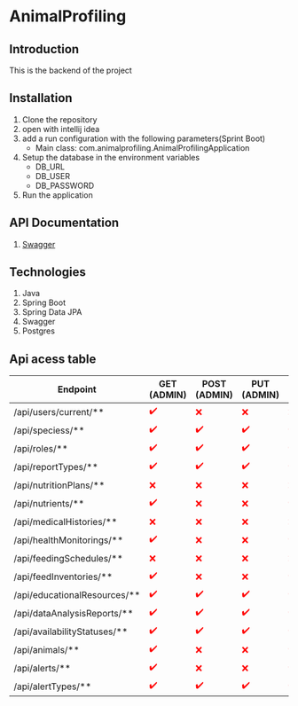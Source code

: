 # AnimalProfiling

## Introduction
This is the backend of the project 
## Installation
1. Clone the repository
2. open with intellij idea
3. add a run configuration with the following parameters(Sprint Boot)
    - Main class: com.animalprofiling.AnimalProfilingApplication
4. Setup the database in the environment variables
    - DB_URL
    - DB_USER
    - DB_PASSWORD
5. Run the application

## API Documentation
1. [Swagger](http://localhost:8080/swagger-ui.html)

## Technologies
1. Java
2. Spring Boot
3. Spring Data JPA
4. Swagger
5. Postgres

## Api acess table 
| Endpoint                          | GET (ADMIN) | POST (ADMIN) | PUT (ADMIN) | DELETE (ADMIN) | GET (VETERINARIAN) | POST (VETERINARIAN) | PUT (VETERINARIAN) | DELETE (VETERINARIAN) | GET (CARETAKER) | POST (CARETAKER) | PUT (CARETAKER) | DELETE (CARETAKER) | GET (NUTRITIONIST) | POST (NUTRITIONIST) | PUT (NUTRITIONIST) | DELETE (NUTRITIONIST) |
|----------------------------------|-------------|--------------|-------------|-----------------|---------------------|---------------------|---------------------|---------------------|-----------------|-----------------|-----------------|-----------------|---------------------|---------------------|---------------------|---------------------|
| /api/users/current/**            | <span style="color:red">✔️</span> | <span style="color:red">❌</span> | <span style="color:red">❌</span> | <span style="color:red">❌</span> | <span style="color:green">✔️</span> | <span style="color:green">❌</span> | <span style="color:green">❌</span> | <span style="color:green">❌</span> | <span style="color:blue">✔️</span> | <span style="color:blue">❌</span> | <span style="color:blue">❌</span> | <span style="color:blue">❌</span> | <span style="color:purple">✔️</span> | <span style="color:purple">❌</span> | <span style="color:purple">❌</span> | <span style="color:purple">❌</span> |
| /api/speciess/**                 | <span style="color:red">✔️</span> | <span style="color:red">✔️</span> | <span style="color:red">✔️</span> | <span style="color:red">✔️</span> | <span style="color:green">✔️</span> | <span style="color:green">❌</span> | <span style="color:green">❌</span> | <span style="color:green">❌</span> | <span style="color:blue">❌</span> | <span style="color:blue">❌</span> | <span style="color:blue">❌</span> | <span style="color:blue">❌</span> | <span style="color:purple">❌</span> | <span style="color:purple">❌</span> | <span style="color:purple">❌</span> | <span style="color:purple">❌</span> |
| /api/roles/**                    | <span style="color:red">✔️</span> | <span style="color:red">✔️</span> | <span style="color:red">✔️</span> | <span style="color:red">✔️</span> | <span style="color:green">❌</span> | <span style="color:green">❌</span> | <span style="color:green">❌</span> | <span style="color:green">❌</span> | <span style="color:blue">❌</span> | <span style="color:blue">❌</span> | <span style="color:blue">❌</span> | <span style="color:blue">❌</span> | <span style="color:purple">❌</span> | <span style="color:purple">❌</span> | <span style="color:purple">❌</span> | <span style="color:purple">❌</span> |
| /api/reportTypes/**              | <span style="color:red">✔️</span> | <span style="color:red">✔️</span> | <span style="color:red">✔️</span> | <span style="color:red">✔️</span> | <span style="color:green">❌</span> | <span style="color:green">❌</span> | <span style="color:green">❌</span> | <span style="color:green">❌</span> | <span style="color:blue">❌</span> | <span style="color:blue">❌</span> | <span style="color:blue">❌</span> | <span style="color:blue">❌</span> | <span style="color:purple">✔️</span> | <span style="color:purple">❌</span> | <span style="color:purple">❌</span> | <span style="color:purple">❌</span> |
| /api/nutritionPlans/**           | <span style="color:red">❌</span> | <span style="color:red">❌</span> | <span style="color:red">❌</span> | <span style="color:red">❌</span> | <span style="color:green">❌</span> | <span style="color:green">❌</span> | <span style="color:green">❌</span> | <span style="color:green">❌</span> | <span style="color:blue">❌</span> | <span style="color:blue">❌</span> | <span style="color:blue">❌</span> | <span style="color:blue">❌</span> | <span style="color:purple">✔️</span> | <span style="color:purple">✔️</span> | <span style="color:purple">✔️</span> | <span style="color:purple">✔️</span> |
| /api/nutrients/**                | <span style="color:red">✔️</span> | <span style="color:red">❌</span> | <span style="color:red">❌</span> | <span style="color:red">✔️</span> | <span style="color:green">❌</span> | <span style="color:green">❌</span> | <span style="color:green">❌</span> | <span style="color:green">❌</span> | <span style="color:blue">❌</span> | <span style="color:blue">❌</span> | <span style="color:blue">❌</span> | <span style="color:blue">❌</span> | <span style="color:purple">✔️</span> | <span style="color:purple">✔️</span> | <span style="color:purple">✔️</span> | <span style="color:purple">❌</span> |
| /api/medicalHistories/**         | <span style="color:red">❌</span> | <span style="color:red">❌</span> | <span style="color:red">❌</span> | <span style="color:red">❌</span> | <span style="color:green">✔️</span> | <span style="color:green">✔️</span> | <span style="color:green">✔️</span> | <span style="color:green">✔️</span> | <span style="color:blue">❌</span> | <span style="color:blue">❌</span> | <span style="color:blue">❌</span> | <span style="color:blue">❌</span> | <span style="color:purple">❌</span> | <span style="color:purple">❌</span> | <span style="color:purple">❌</span> | <span style="color:purple">❌</span> |
| /api/healthMonitorings/**        | <span style="color:red">✔️</span> | <span style="color:red">❌</span> | <span style="color:red">❌</span> | <span style="color:red">✔️</span> | <span style="color:green">✔️</span> | <span style="color:green">✔️</span> | <span style="color:green">✔️</span> | <span style="color:green">❌</span> | <span style="color:blue">❌</span> | <span style="color:blue">❌</span> | <span style="color:blue">❌</span> | <span style="color:blue">❌</span> | <span style="color:purple">❌</span> | <span style="color:purple">❌</span> | <span style="color:purple">❌</span> | <span style="color:purple">❌</span> |
| /api/feedingSchedules/**         | <span style="color:red">❌</span> | <span style="color:red">❌</span> | <span style="color:red">❌</span> | <span style="color:red">❌</span> | <span style="color:green">❌</span> | <span style="color:green">❌</span> | <span style="color:green">❌</span> | <span style="color:green">❌</span> | <span style="color:blue">✔️</span> | <span style="color:blue">✔️</span> | <span style="color:blue">✔️</span> | <span style="color:blue">✔️</span> | <span style="color:purple">❌</span> | <span style="color:purple">❌</span> | <span style="color:purple">❌</span> | <span style="color:purple">❌</span> |
| /api/feedInventories/**          | <span style="color:red">✔️</span> | <span style="color:red">❌</span> | <span style="color:red">❌</span> | <span style="color:red">✔️</span> | <span style="color:green">❌</span> | <span style="color:green">❌</span> | <span style="color:green">❌</span> | <span style="color:green">❌</span> | <span style="color:blue">✔️</span> | <span style="color:blue">✔️</span> | <span style="color:blue">✔️</span> | <span style="color:blue">❌</span> | <span style="color:purple">❌</span> | <span style="color:purple">❌</span> | <span style="color:purple">❌</span> | <span style="color:purple">❌</span> |
| /api/educationalResources/**     | <span style="color:red">✔️</span> | <span style="color:red">✔️</span> | <span style="color:red">✔️</span> | <span style="color:red">✔️</span> | <span style="color:green">❌</span> | <span style="color:green">❌</span> | <span style="color:green">❌</span> | <span style="color:green">❌</span> | <span style="color:blue">❌</span> | <span style="color:blue">❌</span> | <span style="color:blue">❌</span> | <span style="color:blue">❌</span> | <span style="color:purple">✔️</span> | <span style="color:purple">❌</span> | <span style="color:purple">❌</span> | <span style="color:purple">❌</span> |
| /api/dataAnalysisReports/**      | <span style="color:red">✔️</span> | <span style="color:red">✔️</span> | <span style="color:red">✔️</span> | <span style="color:red">✔️</span> | <span style="color:green">❌</span> | <span style="color:green">❌</span> | <span style="color:green">❌</span> | <span style="color:green">❌</span> | <span style="color:blue">❌</span> | <span style="color:blue">❌</span> | <span style="color:blue">❌</span> | <span style="color:blue">❌</span> | <span style="color:purple">❌</span> | <span style="color:purple">❌</span> | <span style="color:purple">❌</span> | <span style="color:purple">❌</span> |
| /api/availabilityStatuses/**     | <span style="color:red">✔️</span> | <span style="color:red">✔️</span> | <span style="color:red">✔️</span> | <span style="color:red">✔️</span> | <span style="color:green">❌</span> | <span style="color:green">❌</span> | <span style="color:green">❌</span> | <span style="color:green">❌</span> | <span style="color:blue">❌</span> | <span style="color:blue">❌</span> | <span style="color:blue">❌</span> | <span style="color:blue">❌</span> | <span style="color:purple">❌</span> | <span style="color:purple">❌</span> | <span style="color:purple">❌</span> | <span style="color:purple">❌</span> |
| /api/animals/**                  | <span style="color:red">✔️</span> | <span style="color:red">❌</span> | <span style="color:red">❌</span> | <span style="color:red">✔️</span> | <span style="color:green">✔️</span> | <span style="color:green">✔️</span> | <span style="color:green">✔️</span> | <span style="color:green">❌</span> | <span style="color:blue">✔️</span> | <span style="color:blue">❌</span> | <span style="color:blue">❌</span> | <span style="color:blue">❌</span> | <span style="color:purple">❌</span> | <span style="color:purple">❌</span> | <span style="color:purple">❌</span> | <span style="color:purple">❌</span> |
| /api/alerts/**                   | <span style="color:red">✔️</span> | <span style="color:red">❌</span> | <span style="color:red">❌</span> | <span style="color:red">✔️</span> | <span style="color:green">✔️</span> | <span style="color:green">✔️</span> | <span style="color:green">✔️</span> | <span style="color:green">✔️</span> | <span style="color:blue">❌</span> | <span style="color:blue">❌</span> | <span style="color:blue">❌</span> | <span style="color:blue">❌</span> | <span style="color:purple">❌</span> | <span style="color:purple">❌</span> | <span style="color:purple">❌</span> | <span style="color:purple">❌</span> |
| /api/alertTypes/**               | <span style="color:red">✔️</span> | <span style="color:red">✔️</span> | <span style="color:red">✔️</span> | <span style="color:red">✔️</span> | <span style="color:green">❌</span> | <span style="color:green">❌</span> | <span style="color:green">❌</span> | <span style="color:green">❌</span> | <span style="color:blue">❌</span> | <span style="color:blue">❌</span> | <span style="color:blue">❌</span> | <span style="color:blue">❌</span> | <span style="color:purple">❌</span> | <span style="color:purple">❌</span> | <span style="color:purple">❌</span> | <span style="color:purple">❌</span> |

